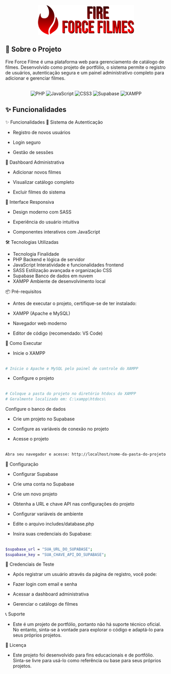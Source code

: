 

 <p align="center">
    <img src="img/logofire.svg" width="300px">
</p>





<h2 id="templates">📖 Sobre o Projeto</h2>

Fire Force Filme é uma plataforma web para gerenciamento de catálogo de filmes. Desenvolvido como projeto de portfólio, o sistema permite o registro de usuários, autenticação segura e um painel administrativo completo para adicionar e gerenciar filmes.
<br>
<br>


<div align="center"><img src="https://img.shields.io/badge/PHP-777BB4?style=for-the-badge&logo=php&logoColor=white" alt="PHP"> <img src="https://img.shields.io/badge/JavaScript-F7DF1E?style=for-the-badge&logo=javascript&logoColor=black" alt="JavaScript"> <img src="https://img.shields.io/badge/CSS3-1572B6?style=for-the-badge&logo=css3&logoColor=white" alt="CSS3"> <img src="https://img.shields.io/badge/Supabase-3ECF8E?style=for-the-badge&logo=supabase&logoColor=white" alt="Supabase"> <img src="https://img.shields.io/badge/XAMPP-FB7A24?style=for-the-badge&logo=xampp&logoColor=white" alt="XAMPP">
</div>

<h2 id="contribute">✨ Funcionalidades</h2>


✨ Funcionalidades
👤 Sistema de Autenticação

- Registro de novos usuários

- Login seguro

- Gestão de sessões

🎥 Dashboard Administrativa

- Adicionar novos filmes

- Visualizar catálogo completo

- Excluir filmes do sistema

🎨 Interface Responsiva

- Design moderno com SASS

- Experiência do usuário intuitiva

- Componentes interativos com JavaScript

🛠️ Tecnologias Utilizadas
- Tecnologia	Finalidade
- PHP	Backend e lógica de servidor
- JavaScript	Interatividade e funcionalidades frontend
- SASS	Estilização avançada e organização CSS
- Supabase	Banco de dados em nuvem
- XAMPP	Ambiente de desenvolvimento local

📦 Pré-requisitos
- Antes de executar o projeto, certifique-se de ter instalado:

- XAMPP (Apache e MySQL)

- Navegador web moderno

- Editor de código (recomendado: VS Code)


🚀 Como Executar
- Inicie o XAMPP


```bash

# Inicie o Apache e MySQL pelo painel de controle do XAMPP
```
- Configure o projeto

```bash

# Coloque a pasta do projeto no diretório htdocs do XAMPP
# Geralmente localizado em: C:\xampp\htdocs\
```

Configure o banco de dados

- Crie um projeto no Supabase

- Configure as variáveis de conexão no projeto

- Acesse o projeto


```bash

Abra seu navegador e acesse: http://localhost/nome-da-pasta-do-projeto
```

🔧 Configuração
- Configurar Supabase

- Crie uma conta no Supabase

- Crie um novo projeto

- Obtenha a URL e chave API nas configurações do projeto

- Configurar variáveis de ambiente

- Edite o arquivo includes/database.php

- Insira suas credenciais do Supabase:


```bash

$supabase_url = "SUA_URL_DO_SUPABASE";
$supabase_key = "SUA_CHAVE_API_DO_SUPABASE";
```
👤 Credenciais de Teste
- Após registrar um usuário através da página de registro, você pode:

- Fazer login com email e senha

- Acessar a dashboard administrativa

- Gerenciar o catálogo de filmes

📞 Suporte
- Este é um projeto de portfólio, portanto não há suporte técnico oficial. No entanto, sinta-se à vontade para explorar o código e adaptá-lo para seus próprios projetos.

📄 Licença
- Este projeto foi desenvolvido para fins educacionais e de portfólio. Sinta-se livre para usá-lo como referência ou base para seus próprios projetos.